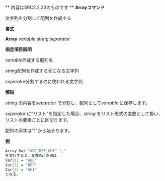 ** 内容はSRC2.2.33のものです **
**Arrayコマンド**

文字列を分割して配列を作成する

**書式**

**Array** *variable string separator*

**指定項目説明**

*variable*作成する配列名

*string*配列を作成する元になる文字列

*separator*分割するのに使われる文字列

**解説**

*string* の内容を*separator* で分割し、配列として*variable* に保存します。

*separator* に"リスト"を指定した場合、*string* をリスト形式の変数として扱い、リストの要素ごとに区切ります。

配列の添字は"1"から始まります。

**例**
```sh
Array Var "ABC,DEF,GHI" ","
を実行すると、変数Varの値は
Var[1] = "ABC"
Var[2] = "DEF"
Var[3] = "GHI"
となる。
```

